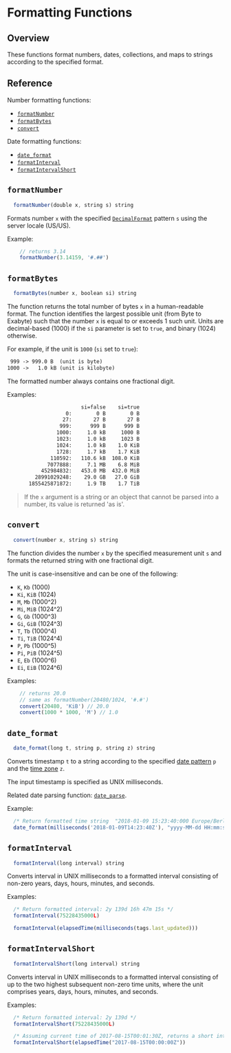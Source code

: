 # Formatting Functions

## Overview

These functions format numbers, dates, collections, and maps to strings according to the specified format.

## Reference

Number formatting functions:

* [`formatNumber`](#formatnumber)
* [`formatBytes`](#formatbytes)
* [`convert`](#convert)

Date formatting functions:

* [`date_format`](#date_format)
* [`formatInterval`](#formatinterval)
* [`formatIntervalShort`](#formatintervalshort)

## `formatNumber`

```javascript
  formatNumber(double x, string s) string
```

Formats number `x` with the specified [`DecimalFormat`](https://docs.oracle.com/javase/7/docs/api/java/text/DecimalFormat.html) pattern `s` using the server locale (US/US).

Example:

```javascript
    // returns 3.14
    formatNumber(3.14159, '#.##')
```

## `formatBytes`

```javascript
  formatBytes(number x, boolean si) string
```

The function returns the total number of bytes `x` in a human-readable format. The function identifies the largest possible unit (from Byte to Exabyte) such that the number `x` is equal to or exceeds 1 such unit. Units are decimal-based (1000) if the `si` parameter is set to `true`, and binary (1024) otherwise.

For example, if the unit is `1000` (`si` set to `true`):

```txt
 999 -> 999.0 B  (unit is byte)
1000 ->   1.0 kB (unit is kilobyte)
```

The formatted number always contains one fractional digit.

Examples:

```txt
                        si=false    si=true
                   0:        0 B        0 B
                  27:       27 B       27 B
                 999:      999 B      999 B
                1000:     1.0 kB     1000 B
                1023:     1.0 kB     1023 B
                1024:     1.0 kB    1.0 KiB
                1728:     1.7 kB    1.7 KiB
              110592:   110.6 kB  108.0 KiB
             7077888:     7.1 MB    6.8 MiB
           452984832:   453.0 MB  432.0 MiB
         28991029248:    29.0 GB   27.0 GiB
       1855425871872:     1.9 TB    1.7 TiB
```

> If the `x` argument is a string or an object that cannot be parsed into a number, its value is returned 'as is'.

## `convert`

```javascript
  convert(number x, string s) string
```

The function divides the number `x` by the specified measurement unit `s` and formats the returned string with one fractional digit.

The unit is case-insensitive and can be one of the following:

* `K`, `Kb` (1000)
* `Ki`, `KiB` (1024)
* `M`, `Mb` (1000^2)
* `Mi`, `MiB` (1024^2)
* `G`, `Gb` (1000^3)
* `Gi`, `GiB` (1024^3)
* `T`, `Tb` (1000^4)
* `Ti`, `TiB` (1024^4)
* `P`, `Pb` (1000^5)
* `Pi`, `PiB` (1024^5)
* `E`, `Eb` (1000^6)
* `Ei`, `EiB` (1024^6)

Examples:

```javascript
    // returns 20.0
    // same as formatNumber(20480/1024, '#.#')
    convert(20480, 'KiB') // 20.0
    convert(1000 * 1000, 'M') // 1.0
```

## `date_format`

```javascript
  date_format(long t, string p, string z) string
```

Converts timestamp `t` to a string according to the specified [date pattern](../shared/time-pattern.md) `p` and the [time zone](../shared/timezone-list.md) `z`.

The input timestamp is specified as UNIX milliseconds.

Related date parsing function: [`date_parse`](functions-time.md#date_parse).

Example:

```javascript
  /* Return formatted time string  "2018-01-09 15:23:40:000 Europe/Berlin" */
  date_format(milliseconds('2018-01-09T14:23:40Z'), "yyyy-MM-dd HH:mm:ss:SSS ZZZ", "Europe/Berlin")
```

## `formatInterval`

```javascript
  formatInterval(long interval) string
```

Converts interval in UNIX milliseconds to a formatted interval consisting of non-zero years, days, hours, minutes, and seconds.

Examples:

```javascript
  /* Return formatted interval: 2y 139d 16h 47m 15s */
  formatInterval(75228435000L)
```

```javascript
  formatInterval(elapsedTime(milliseconds(tags.last_updated)))
```

## `formatIntervalShort`

```javascript
  formatIntervalShort(long interval) string
```

Converts interval in UNIX milliseconds to a formatted interval consisting of up to the two highest subsequent non-zero time units, where the unit comprises years, days, hours, minutes, and seconds.

Examples:

```javascript
  /* Return formatted interval: 2y 139d */
  formatIntervalShort(75228435000L)
```

```javascript
  /* Assuming current time of 2017-08-15T00:01:30Z, returns a short interval of elapsed time: 1m 30s */
  formatIntervalShort(elapsedTime("2017-08-15T00:00:00Z"))
```